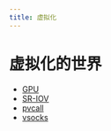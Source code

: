 ```yaml
---
title: 虚拟化
---
```


# 虚拟化的世界


- [GPU](GPU)
- [SR-IOV](SR-IOV)
- [pvcall](pvcall)
- [vsocks](vsocks)

